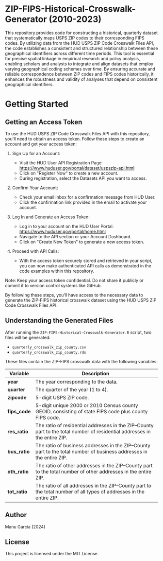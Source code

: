 # ZIP-FIPS-Historical-Crosswalk-Generator (2010-2023)

This repository provides code for constructing a historical, quarterly dataset that systematically maps USPS ZIP codes to their corresponding FIPS codes. By utilizing data from the HUD USPS ZIP Code Crosswalk Files API, the code establishes a consistent and structured relationship between these geographical identifiers across different time periods. This tool is essential for precise spatial linkage in empirical research and policy analysis, enabling scholars and analysts to integrate and align datasets that employ varying geographical coding schemes over time. By ensuring accurate and reliable correspondence between ZIP codes and FIPS codes historically, it enhances the robustness and validity of analyses that depend on consistent geographical identifiers.


# Getting Started
## Getting an Access Token

To use the HUD USPS ZIP Code Crosswalk Files API with this repository, you'll need to obtain an access token. Follow these steps to create an account and get your access token:

1. Sign Up for an Account:
   - Visit the HUD User API Registration Page: https://www.huduser.gov/portal/dataset/uspszip-api.html
   - Click on "Register Now" to create a new account.
   - During registration, select the Datasets API you want to access.

2. Confirm Your Account:
   - Check your email inbox for a confirmation message from HUD User.
   - Click the confirmation link provided in the email to activate your account.

3. Log In and Generate an Access Token:
   - Log in to your account on the HUD User Portal: https://www.huduser.gov/portal/home.html
   - Navigate to the API section or your Account Dashboard.
   - Click on "Create New Token" to generate a new access token.

4. Proceed with API Calls:
   - With the access token securely stored and retrieved in your script, you can now make authenticated API calls as demonstrated in the code examples within this repository.

Note: Keep your access token confidential. Do not share it publicly or commit it to version control systems like GitHub.

By following these steps, you'll have access to the necessary data to generate the ZIP-FIPS historical crosswalk dataset using the HUD USPS ZIP Code Crosswalk Files API.

## Understanding the Generated Files

After running the `ZIP-FIPS-Historical-Crosswalk-Generator.R` script, two files will be generated:

- `quarterly_crosswalk_zip_county.csv`
- `quarterly_crosswalk_zip_county.rds`

These files contain the ZIP-FIPS crosswalk data with the following variables:

| Variable      | Description                                                                                                                                      |
|---------------|--------------------------------------------------------------------------------------------------------------------------------------------------|
| **year**      | The year corresponding to the data.                                                                                                              |
| **quarter**   | The quarter of the year (1 to 4).                                                                                                                |
| **zipcode**   | 5-digit USPS ZIP code.                                                                                                                           |
| **fips_code** | 5-digit unique 2000 or 2010 Census county GEOID, consisting of state FIPS code plus county FIPS code.                                             |
| **res_ratio** | The ratio of residential addresses in the ZIP–County part to the total number of residential addresses in the entire ZIP.                         |
| **bus_ratio** | The ratio of business addresses in the ZIP–County part to the total number of business addresses in the entire ZIP.                               |
| **oth_ratio** | The ratio of other addresses in the ZIP–County part to the total number of other addresses in the entire ZIP.                                     |
| **tot_ratio** | The ratio of all addresses in the ZIP–County part to the total number of all types of addresses in the entire ZIP.                                |

## Author

Manu Garcia (2024)

## License

This project is licensed under the MIT License.
